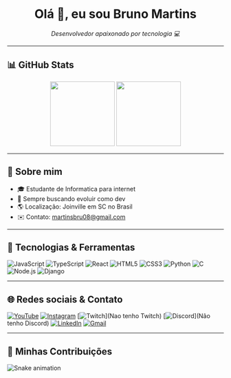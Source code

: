 <h1 align="center">Olá 👋, eu sou Bruno Martins</h1>

<p align="center">
  <em>Desenvolvedor apaixonado por tecnologia 💻</em>
</p>

---

## 📊 GitHub Stats

<p align="center">
  <img height="150em" src="https://github-readme-stats.vercel.app/api?username=[martinsbruno2008]&show_icons=true&theme=radical" />
  <img height="150em" src="https://github-readme-stats.vercel.app/api/top-langs/?username=[martinsbruno2008]&layout=compact&theme=radical" />
</p>

---

## 📌 Sobre mim  

- 🎓 Estudante de Informatica para internet
- 🚀 Sempre buscando evoluir como dev  
- 🌎 Localização: Joinville em SC no Brasil
- ✉️ Contato: [martinsbru08@gmail.com](mailto:martinsbru08@gmail.com)

---

## 🧰 Tecnologias & Ferramentas  

![JavaScript](https://img.shields.io/badge/-JavaScript-f7df1e?style=flat&logo=javascript&logoColor=black)
![TypeScript](https://img.shields.io/badge/-TypeScript-3178C6?style=flat&logo=typescript&logoColor=white)
![React](https://img.shields.io/badge/-React-61DAFB?style=flat&logo=react&logoColor=black)
![HTML5](https://img.shields.io/badge/-HTML5-e34f26?style=flat&logo=html5&logoColor=white)
![CSS3](https://img.shields.io/badge/-CSS3-1572B6?style=flat&logo=css3&logoColor=white)
![Python](https://img.shields.io/badge/-Python-3776AB?style=flat&logo=python&logoColor=white)
![C](https://img.shields.io/badge/-C-A8B9CC?style=flat&logo=c&logoColor=black)
![Node.js](https://img.shields.io/badge/-Node.js-339933?style=flat&logo=node.js&logoColor=white)
![Django](https://img.shields.io/badge/-Django-092E20?style=flat&logo=django&logoColor=white)

---

## 🌐 Redes sociais & Contato  

[![YouTube](https://img.shields.io/badge/YouTube-FF0000?style=flat&logo=youtube&logoColor=white)](https://www.youtube.com/@BrunoMartins-i4i)
[![Instagram](https://img.shields.io/badge/Instagram-E4405F?style=flat&logo=instagram&logoColor=white)](https://www.instagram.com/martinsbru08/)
[![Twitch](https://img.shields.io/badge/Twitch-9146FF?style=flat&logo=twitch&logoColor=white)](Nao tenho Twitch)
[![Discord](https://img.shields.io/badge/Discord-5865F2?style=flat&logo=discord&logoColor=white)](Não tenho Discord)
[![LinkedIn](https://img.shields.io/badge/LinkedIn-0077B5?style=flat&logo=linkedin&logoColor=white)](https://www.linkedin.com/in/bruno-martins-088522230/)
[![Gmail](https://img.shields.io/badge/Gmail-D14836?style=flat&logo=gmail&logoColor=white)](mailto:martinsbru08@gmail.com)

---

## 🐍 Minhas Contribuições  

![Snake animation](https://github.com/[SEU_USERNAME]/[SEU_USERNAME]/blob/output/github-contribution-grid-snake.svg)

